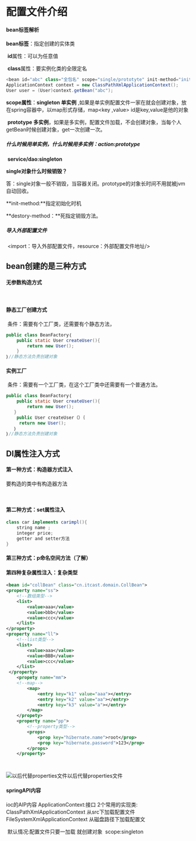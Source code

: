 # 配置文件介绍

#### bean标签解析

**bean标签**：指定创建的实体类

​	**id**属性：可以为任意值

​	**class**属性：要实例化类的全限定名

```java
<bean id="abc" class="全包名" scope="single/prototyte" init-method="init" destory-method="end"></bean> 
ApplicationContext context = new ClassPathXmlApplicationContext();
User user = (User)context.getBean("abc");
```

**scope属性**：**singleton 单实例**  ,如果是单实例配置文件一家在就会创建对象，放在spring容器中，以map形式存储，map<key ,value> id是key,value是他的对象

​		     **prototype 多实例**，如果是多实例，配置文件加载，不会创建对象，当每个人getBean时候创建对象，get一次创建一次。

##### 什么时候用单实例，什么时候用多实例：action:prototype

​								**service/dao:singleton**

**single对象什么时候销毁？**

​	答：single对象一般不销毁，当容器关闭。prototype的对象长时间不用就被jvm自动回收。

**init-method:**指定初始化时机

**destory-method：**死指定销毁方法。

##### 导入外部配置文件

​	<import：导入外部配置文件，resource：外部配置文件地址/>

## bean创建的是三种方式

#### 无参数构造方式

​	<bean id="user" class="cn.sxt.domin.User">

#### 静态工厂创建方式

​	条件：需要有个工厂类，还需要有个静态方法，

```java
public class BeanFactory｛
	public static User createUser(){
        return new User();
	}
｝//静态方法负责创建对象
```

<bean id="user" class="cn.sxt.untils.BeanFactory" factory-method="createUser"/>

#### 实例工厂

​	条件：需要有一个工厂类，在这个工厂类中还需要有一个普通方法。

```java
public class BeanFactory｛
	public static User createUser(){
        return new User();
   }
    public User createUser（）｛
     return new User();
   ｝
｝//静态方法负责创建对象

```

<bean id="beanFactory" class="cn.sxt.utils.BeanFactory"></bean>

<bean id="user" factory-bean="beanFactory" factory-method="createUser">

## DI属性注入方式

#### 第一种方式：构造器方式注入

要构造的类中有构造器方法

<bean id="car1" class="cn.sxt.domain.Carimpl">

<!-- name要赋值的属性名 value：值（string和基本类型） ref:引用类型-->

​	<constructor-arg name="name"  value="BMW"></constructor-arg>

<constructor-arg name="price"  value="100"></constructor-arg>

</bean>

#### 第二种方式：set属性注入

```java
class car implements carimpl(){
    string name ;
    integer price;
    getter and setter方法 
}
```

<bean id="car" class="cn.sxt.domain.Carimpl">

<!--property :是set属性的方式 name:要赋值的属性名字 value:要赋的值 ref：引用类型，必须是bean的id-->

<property name="name" value="奇瑞QQ"></property>

</bean>

#### 第三种方式：p命名空间方法（了解）

<!--   DI的注入方式:
	   1 p名称空间的方式
	   条件: 在配置文件中有p的名称空间
	   底层set方式  属性还是得有set方法
   	   语法:
<bean p:属性名="属性值" p:属性名-ref="bean的id对象值" >
	   	 -->

<bean id="person" class="cn.itcast.serviceImpl.PersonImpl" p:name="rose" p:car-ref="car"></bean> 

#### 第四种复杂属性注入：复杂类型

 

```xml
<bean id="collBean" class="cn.itcast.domain.CollBean">
<property name="ss">
    <!--数组类型-->
    <list>
        <value>aaa</value>
        <value>bbb</value>
        <value>ccc</value>
    </list>
</property>
<property name="ll">
    <!--list类型-->
    <list>
    	<value>aaa</value>
        <value>BBB</value>
        <value>ccc</value>
    </list>
 </property>   
    <propety name="mm">
    <!--map-->
        <map>
        	<entry key="k1" value="aaa"></entry>
            <entry key="k2" value="aa"></entry>
            <entry key="k3" value="a"></entry>
        </map>
    </propety>
    <property name="pp">
        <!--property类型-->
    	<props>
        	<prop key="hibernate.name">root</prop>
            <prop key="hibernate.password">123</prop>
        </props>
    </property>




```

![以后代替properties文件](C:\Users\Administrator\Desktop\%5CUsers%5CAdministrator%5CAppData%5CRoaming%5CTypora%5Ctypora-user-images%5C1563176510126.png)以后代替properties文件

#### springAPI内容

 ioc的AIP内容
	ApplicationContext:接口
	2个常用的实现类:
	ClassPathXmlApplicationContext
		从src下加载配置文件
	FileSystemXmlApplicationContext
		从磁盘路径下加载配置文

​	默认情况:配置文件只要一加载 就创建对象
​		scope:singleton
​					




​		

​	



​	